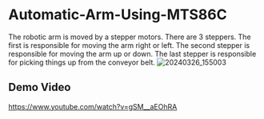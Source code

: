 # Automatic-Arm-Using-MTS86C
The robotic arm is moved by a stepper motors. There are 3 steppers. The first is responsible for moving the arm right or left. The second stepper is responsible for moving the arm up or down. The last stepper is responsible for picking things up from the conveyor belt.
![20240326_155003](https://github.com/user-attachments/assets/3235ce5a-4958-4942-b73b-eebaf0cfeb25)
## Demo Video
https://www.youtube.com/watch?v=gSM__aEOhRA

